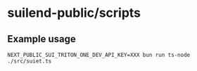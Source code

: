 # suilend-public/scripts

## Example usage

`NEXT_PUBLIC_SUI_TRITON_ONE_DEV_API_KEY=XXX bun run ts-node ./src/suiet.ts`
